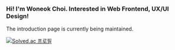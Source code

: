 ### Hi! I'm Woneok Choi. Interested in Web Frontend, UX/UI Design!

The introduction page is currently being maintained.

[![Solved.ac
프로필](http://mazassumnida.wtf/api/v2/generate_badge?boj=nanahifan)](https://solved.ac/nanahifan)
